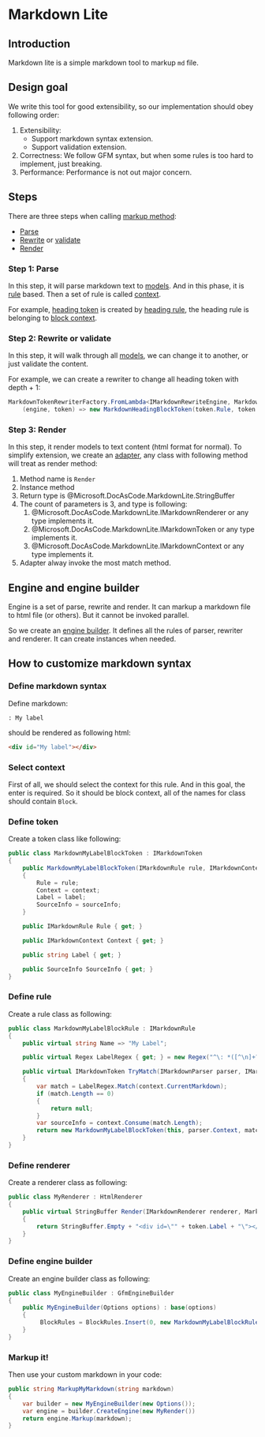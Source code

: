 # Markdown Lite

## Introduction

Markdown lite is a simple markdown tool to markup `md` file.

## Design goal

We write this tool for good extensibility, so our implementation should obey following order:

1.  Extensibility:
    * Support markdown syntax extension.
    * Support validation extension.
2.  Correctness:
    We follow GFM syntax, but when some rules is too hard to implement, just breaking.
3.  Performance:
    Performance is not out major concern.

## Steps

There are three steps when calling [markup method](xref:Microsoft.DocAsCode.MarkdownLite.IMarkdownEngine.Markup(System.String,System.String)):
* [Parse](xref:Microsoft.DocAsCode.MarkdownLite.IMarkdownParser)
* [Rewrite](xref:Microsoft.DocAsCode.MarkdownLite.IMarkdownTokenRewriter) or [validate](xref:Microsoft.DocAsCode.MarkdownLite.IMarkdownTokenValidator)
* [Render](xref:Microsoft.DocAsCode.MarkdownLite.IMarkdownRenderer)

### Step 1: Parse

In this step, it will parse markdown text to [models](xref:Microsoft.DocAsCode.MarkdownLite.IMarkdownToken).
And in this phase, it is [rule](xref:Microsoft.DocAsCode.MarkdownLite.IMarkdownRule) based.
Then a set of rule is called [context](xref:Microsoft.DocAsCode.MarkdownLite.IMarkdownContext).

For example,
[heading token](xref:Microsoft.DocAsCode.MarkdownLite.MarkdownHeadingBlockToken) is created by [heading rule](xref:Microsoft.DocAsCode.MarkdownLite.MarkdownHeadingBlockRule),
the heading rule is belonging to [block context](xref:Microsoft.DocAsCode.MarkdownLite.MarkdownBlockContext).

### Step 2: Rewrite or validate

In this step, it will walk through all [models](xref:Microsoft.DocAsCode.MarkdownLite.IMarkdownToken),
we can change it to another, or just validate the content.

For example, we can create a rewriter to change all heading token with depth + 1:

```csharp
MarkdownTokenRewriterFactory.FromLambda<IMarkdownRewriteEngine, MarkdownHeadingBlockToken>(
    (engine, token) => new MarkdownHeadingBlockToken(token.Rule, token.Context, token.Content, token.Id, token.Depth + 1, token.SourceInfo);
```

### Step 3: Render

In this step, it render models to text content (html format for normal).
To simplify extension, we create an [adapter](xref:Microsoft.DocAsCode.MarkdownLite.MarkdownRendererAdapter),
any class with following method will treat as render method:

1.  Method name is `Render`
2.  Instance method
3.  Return type is @Microsoft.DocAsCode.MarkdownLite.StringBuffer
4.  The count of parameters is 3, and type is following:
    1.  @Microsoft.DocAsCode.MarkdownLite.IMarkdownRenderer or any type implements it.
    2.  @Microsoft.DocAsCode.MarkdownLite.IMarkdownToken or any type implements it.
    3.  @Microsoft.DocAsCode.MarkdownLite.IMarkdownContext or any type implements it.
5.  Adapter alway invoke the most match method.

## Engine and engine builder

Engine is a set of parse, rewrite and render.
It can markup a markdown file to html file (or others).
But it cannot be invoked parallel.

So we create an [engine builder](xref:Microsoft.DocAsCode.MarkdownLite.MarkdownEngineBuilder).
It defines all the rules of parser, rewriter and renderer.
It can create instances when needed.

## How to customize markdown syntax

### Define markdown syntax

Define markdown:

```
: My label
```

should be rendered as following html:

```html
<div id="My label"></div>
```

### Select context

First of all, we should select the context for this rule.
And in this goal, the enter is required.
So it should be block context, all of the names for class should contain `Block`.

### Define token

Create a token class like following:

```csharp
public class MarkdownMyLabelBlockToken : IMarkdownToken
{
    public MarkdownMyLabelBlockToken(IMarkdownRule rule, IMarkdownContext context, string label, SourceInfo sourceInfo)
    {
        Rule = rule;
        Context = context;
        Label = label;
        SourceInfo = sourceInfo;
    }

    public IMarkdownRule Rule { get; }

    public IMarkdownContext Context { get; }

    public string Label { get; }

    public SourceInfo SourceInfo { get; }
}

```

### Define rule

Create a rule class as following:

```csharp
public class MarkdownMyLabelBlockRule : IMarkdownRule
{
    public virtual string Name => "My Label";

    public virtual Regex LabelRegex { get; } = new Regex("^\: *([^\n]+?) *(?:\n+|$)");

    public virtual IMarkdownToken TryMatch(IMarkdownParser parser, IMarkdownParsingContext context)
    {
        var match = LabelRegex.Match(context.CurrentMarkdown);
        if (match.Length == 0)
        {
            return null;
        }
        var sourceInfo = context.Consume(match.Length);
        return new MarkdownMyLabelBlockToken(this, parser.Context, match.Group[1].Value, sourceInfo);
    }
}
```

### Define renderer

Create a renderer class as following:

```csharp
public class MyRenderer : HtmlRenderer
{
    public virtual StringBuffer Render(IMarkdownRenderer renderer, MarkdownMyLabelBlockToken token, IMarkdownContext context)
    {
        return StringBuffer.Empty + "<div id=\"" + token.Label + "\"></div>";
    }
}
```

### Define engine builder

Create an engine builder class as following:

```csharp
public class MyEngineBuilder : GfmEngineBuilder
{
    public MyEngineBuilder(Options options) : base(options)
    {
         BlockRules = BlockRules.Insert(0, new MarkdownMyLabelBlockRule());
    }
}
```

### Markup it!

Then use your custom markdown in your code:

```csharp
public string MarkupMyMarkdown(string markdown)
{
    var builder = new MyEngineBuilder(new Options());
    var engine = builder.CreateEngine(new MyRender())
    return engine.Markup(markdown);
}
```